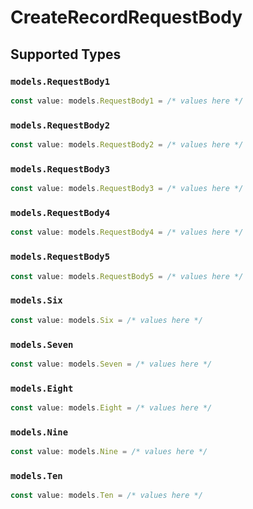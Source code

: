 # CreateRecordRequestBody


## Supported Types

### `models.RequestBody1`

```typescript
const value: models.RequestBody1 = /* values here */
```

### `models.RequestBody2`

```typescript
const value: models.RequestBody2 = /* values here */
```

### `models.RequestBody3`

```typescript
const value: models.RequestBody3 = /* values here */
```

### `models.RequestBody4`

```typescript
const value: models.RequestBody4 = /* values here */
```

### `models.RequestBody5`

```typescript
const value: models.RequestBody5 = /* values here */
```

### `models.Six`

```typescript
const value: models.Six = /* values here */
```

### `models.Seven`

```typescript
const value: models.Seven = /* values here */
```

### `models.Eight`

```typescript
const value: models.Eight = /* values here */
```

### `models.Nine`

```typescript
const value: models.Nine = /* values here */
```

### `models.Ten`

```typescript
const value: models.Ten = /* values here */
```

